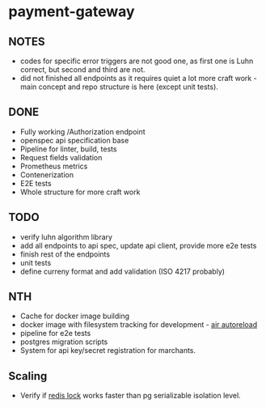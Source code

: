 # payment-gateway

## NOTES

* codes for specific error triggers are not good one, as first one is Luhn correct, but second and third are not.
* did not finished all endpoints as it requires quiet a lot more craft work - main concept and repo structure is here (except unit tests).

## DONE

* Fully working /Authorization endpoint
* openspec api specification base
* Pipeline for linter, build, tests
* Request fields validation
* Prometheus metrics
* Contenerization
* E2E tests
* Whole structure for more craft work

## TODO

* verify luhn algorithm library
* add all endpoints to api spec, update api client, provide more e2e tests
* finish rest of the endpoints
* unit tests
* define curreny format and add validation (ISO 4217 probably)

## NTH

* Cache for docker image building
* docker image with filesystem tracking for development - [air autoreload](https://github.com/cosmtrek/air)
* pipeline for e2e tests
* postgres migration scripts
* System for api key/secret registration for marchants.

## Scaling

* Verify if [redis lock](https://github.com/bsm/redislock) works faster than pg serializable isolation level.
